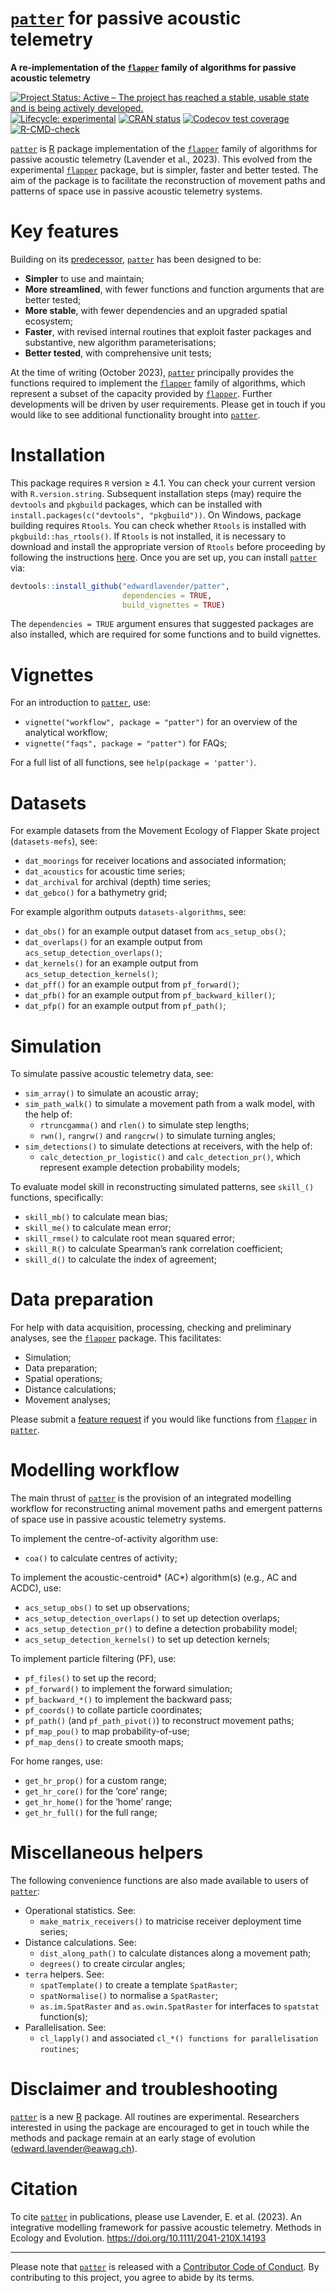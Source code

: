 
# [`patter`](https://github.com/edwardlavender/patter) for passive acoustic telemetry

**A re-implementation of the
[`flapper`](https://github.com/edwardlavender/flapper) family of
algorithms for passive acoustic telemetry**

<!-- badges: start -->

[![Project Status: Active – The project has reached a stable, usable
state and is being actively
developed.](https://www.repostatus.org/badges/latest/active.svg)](https://www.repostatus.org/#active)
[![Lifecycle:
experimental](https://img.shields.io/badge/lifecycle-experimental-orange.svg)](https://lifecycle.r-lib.org/articles/stages.html#experimental)
[![CRAN
status](https://www.r-pkg.org/badges/version/patter)](https://CRAN.R-project.org/package=patter)
[![Codecov test
coverage](https://codecov.io/gh/edwardlavender/patter/branch/main/graph/badge.svg)](https://app.codecov.io/gh/edwardlavender/patter?branch=main)
[![R-CMD-check](https://github.com/edwardlavender/patter/actions/workflows/R-CMD-check.yaml/badge.svg)](https://github.com/edwardlavender/patter/actions/workflows/R-CMD-check.yaml)
<!-- badges: end -->

[`patter`](https://github.com/edwardlavender/patter) is
[R](https://www.r-project.org) package implementation of the
[`flapper`](https://github.com/edwardlavender/flapper) family of
algorithms for passive acoustic telemetry (Lavender et al., 2023). This
evolved from the experimental
[`flapper`](https://github.com/edwardlavender/flapper) package, but is
simpler, faster and better tested. The aim of the package is to
facilitate the reconstruction of movement paths and patterns of space
use in passive acoustic telemetry systems.

# Key features

Building on its
[predecessor](https://github.com/edwardlavender/flapper),
[`patter`](https://github.com/edwardlavender/patter) has been designed
to be:

- **Simpler** to use and maintain;
- **More streamlined**, with fewer functions and function arguments that
  are better tested;
- **More stable**, with fewer dependencies and an upgraded spatial
  ecosystem;
- **Faster**, with revised internal routines that exploit faster
  packages and substantive, new algorithm parameterisations;
- **Better tested**, with comprehensive unit tests;

At the time of writing (October 2023),
[`patter`](https://github.com/edwardlavender/patter) principally
provides the functions required to implement the
[`flapper`](https://github.com/edwardlavender/flapper) family of
algorithms, which represent a subset of the capacity provided by
[`flapper`](https://github.com/edwardlavender/flapper). Further
developments will be driven by user requirements. Please get in touch if
you would like to see additional functionality brought into
[`patter`](https://github.com/edwardlavender/patter).

# Installation

This package requires `R` version ≥ 4.1. You can check your current
version with `R.version.string`. Subsequent installation steps (may)
require the `devtools` and `pkgbuild` packages, which can be installed
with `install.packages(c("devtools", "pkgbuild"))`. On Windows, package
building requires `Rtools`. You can check whether `Rtools` is installed
with `pkgbuild::has_rtools()`. If `Rtools` is not installed, it is
necessary to download and install the appropriate version of `Rtools`
before proceeding by following the instructions
[here](https://cran.r-project.org/bin/windows/Rtools/). Once you are set
up, you can install [`patter`](https://github.com/edwardlavender/patter)
via:

``` r
devtools::install_github("edwardlavender/patter", 
                         dependencies = TRUE, 
                         build_vignettes = TRUE)
```

The `dependencies = TRUE` argument ensures that suggested packages are
also installed, which are required for some functions and to build
vignettes.

# Vignettes

For an introduction to
[`patter`](https://github.com/edwardlavender/patter), use:

- `vignette("workflow", package = "patter")` for an overview of the
  analytical workflow;
- `vignette("faqs", package = "patter")` for FAQs;

For a full list of all functions, see `help(package = 'patter')`.

# Datasets

For example datasets from the Movement Ecology of Flapper Skate project
(`datasets-mefs`), see:

- `dat_moorings` for receiver locations and associated information;
- `dat_acoustics` for acoustic time series;
- `dat_archival` for archival (depth) time series;
- `dat_gebco()` for a bathymetry grid;

For example algorithm outputs `datasets-algorithms`, see:

- `dat_obs()` for an example output dataset from `acs_setup_obs()`;
- `dat_overlaps()` for an example output from
  `acs_setup_detection_overlaps()`;
- `dat_kernels()` for an example output from
  `acs_setup_detection_kernels()`;
- `dat_pff()` for an example output from `pf_forward()`;
- `dat_pfb()` for an example output from `pf_backward_killer()`;
- `dat_pfp()` for an example output from `pf_path()`;

# Simulation

To simulate passive acoustic telemetry data, see:

- `sim_array()` to simulate an acoustic array;
- `sim_path_walk()` to simulate a movement path from a walk model, with
  the help of:
  - `rtruncgamma()` and `rlen()` to simulate step lengths;
  - `rwn()`, `rangrw()` and `rangcrw()` to simulate turning angles;
- `sim_detections()` to simulate detections at receivers, with the help
  of:
  - `calc_detection_pr_logistic()` and `calc_detection_pr()`, which
    represent example detection probability models;

To evaluate model skill in reconstructing simulated patterns, see
`skill_()` functions, specifically:

- `skill_mb()` to calculate mean bias;
- `skill_me()` to calculate mean error;
- `skill_rmse()` to calculate root mean squared error;
- `skill_R()` to calculate Spearman’s rank correlation coefficient;
- `skill_d()` to calculate the index of agreement;

# Data preparation

For help with data acquisition, processing, checking and preliminary
analyses, see the [`flapper`](https://github.com/edwardlavender/flapper)
package. This facilitates:

- Simulation;
- Data preparation;
- Spatial operations;
- Distance calculations;
- Movement analyses;

Please submit a [feature
request](https://github.com/edwardlavender/patter/issues) if you would
like functions from
[`flapper`](https://github.com/edwardlavender/flapper) in
[`patter`](https://github.com/edwardlavender/patter).

# Modelling workflow

The main thrust of [`patter`](https://github.com/edwardlavender/patter)
is the provision of an integrated modelling workflow for reconstructing
animal movement paths and emergent patterns of space use in passive
acoustic telemetry systems.

To implement the centre-of-activity algorithm use:

- `coa()` to calculate centres of activity;

To implement the acoustic-centroid\* (AC\*) algorithm(s) (e.g., AC and
ACDC), use:

- `acs_setup_obs()` to set up observations;
- `acs_setup_detection_overlaps()` to set up detection overlaps;
- `acs_setup_detection_pr()` to define a detection probability model;
- `acs_setup_detection_kernels()` to set up detection kernels;

To implement particle filtering (PF), use:

- `pf_files()` to set up the record;
- `pf_forward()` to implement the forward simulation;
- `pf_backward_*()` to implement the backward pass;
- `pf_coords()` to collate particle coordinates;
- `pf_path()` (and `pf_path_pivot()`) to reconstruct movement paths;
- `pf_map_pou()` to map probability-of-use;
- `pf_map_dens()` to create smooth maps;

For home ranges, use:

- `get_hr_prop()` for a custom range;
- `get_hr_core()` for the ‘core’ range;
- `get_hr_home()` for the ‘home’ range;
- `get_hr_full()` for the full range;

# Miscellaneous helpers

The following convenience functions are also made available to users of
[`patter`](https://github.com/edwardlavender/patter):

- Operational statistics. See:
  - `make_matrix_receivers()` to matricise receiver deployment time
    series;
- Distance calculations. See:
  - `dist_along_path()` to calculate distances along a movement path;
  - `degrees()` to create circular angles;
- `terra` helpers. See:
  - `spatTemplate()` to create a template `SpatRaster`;
  - `spatNormalise()` to normalise a `SpatRaster`;
  - `as.im.SpatRaster` and `as.owin.SpatRaster` for interfaces to
    `spatstat` function(s);
- Parallelisation. See:
  - `cl_lapply()` and associated
    `cl_*() functions for parallelisation routines`;

# Disclaimer and troubleshooting

[`patter`](https://github.com/edwardlavender/patter) is a new
[R](https://www.r-project.org/) package. All routines are experimental.
Researchers interested in using the package are encouraged to get in
touch while the methods and package remain at an early stage of
evolution (<edward.lavender@eawag.ch>).

# Citation

To cite [`patter`](https://edwardlavender.github.io/flapper/) in
publications, please use Lavender, E. et al. (2023). An integrative
modelling framework for passive acoustic telemetry. Methods in Ecology
and Evolution. <https://doi.org/10.1111/2041-210X.14193>

------------------------------------------------------------------------

Please note that [`patter`](https://github.com/edwardlavender/patter) is
released with a [Contributor Code of
Conduct](https://contributor-covenant.org/version/2/1/CODE_OF_CONDUCT.html).
By contributing to this project, you agree to abide by its terms.
